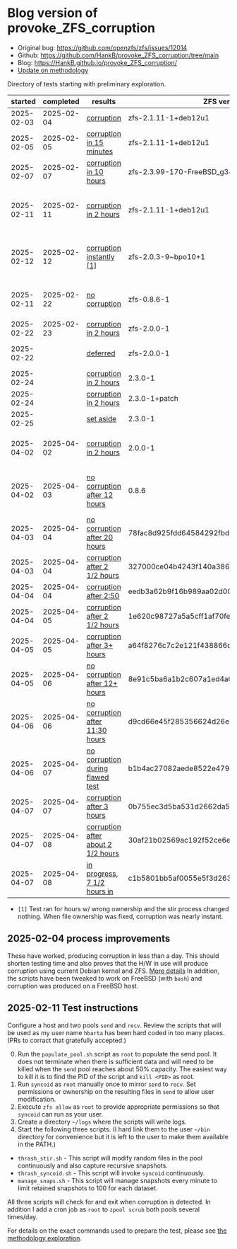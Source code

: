 # Blog version of provoke_ZFS_corruption

* Original bug: <https://github.com/openzfs/zfs/issues/12014>
* Github: <https://github.com/HankB/provoke_ZFS_corruption/tree/main>
* Blog: <https://HankB.github.io/provoke_ZFS_corruption/>
* [Update on methodology](./methodology.md)

Directory of tests starting with preliminary exploration.

|started|completed|results|ZFS ver|OS|kernel ver|notes|
|---|---|---|---|---|---|---|
|2025-02-03|2025-02-04|[corruption](./tests/2025-02-03_methodology/results.md)|zfs-2.1.11-1+deb12u1|Debian 12|6.1.0-30-amd64|methodology exploration|
|2025-02-05|2025-02-05|[corruption in 15 minutes](./tests/2025-02-05_methodology/results.md)|zfs-2.1.11-1+deb12u1|Debian 12|6.1.0-30-amd64|methodology exploration|
|2025-02-07|2025-02-07|[corruption in 10 hours](./tests/2025-02-06_FreeBSD_test/results.md)|zfs-2.3.99-170-FreeBSD_g34205715e|15.0-CURRENT FreeBSD|main-n275087-cdacb12065e4|FreeBSD on Pi 4B|
|2025-02-11|2025-02-11|[corruption in 2 hours](./tests/2025-02-11_Linux_Repeat/results.md)|zfs-2.1.11-1+deb12u1|Debian 12|6.1.0-30-amd64|repeat methodology exploration, test FreeBSD tweaks|
|2025-02-12|2025-02-12|[corruption instantly [1]](./tests/2025-02-11_Linux_Buster_5.10_2.0.3/results.md)|zfs-2.0.3-9~bpo10+1|Debian 10|5.10.0-0.deb10.24-amd64|repeat previous tests using new methodology|
|2025-02-11|2025-02-22|[no corruption](./tests/2025-02-12_Linux_Buster_4.19_0.8.6/results.md)|zfs-0.8.6-1|Debian 10|4.19.0-27-amd64|demonstrate no corruption with 0.8.6|
|2025-02-22|2025-02-23|[corruption in 2 hours](./tests/2025-02-22_Linux_Buster_2.0.0_local_build/results.md)|zfs-2.0.0-1|Debian 10|4.19.0-27-amd64|first image restore test|
|2025-02-22||[deferred](./tests/2025-02-23_Linux_Buster_2.0.0_patched/setup.md)|zfs-2.0.0-1|Debian 10|4.19.0-27-amd64|unable to resolve symbol issue|
|2025-02-24||[corruption in 2 hours](./tests/2025-02-23_Linux_Bookworm_Trixie_2.3.0/results.md)|2.3.0-1|Debian Trixie|6.12.12-amd64
|2025-02-24||[corruption in 2 hours](./tests/2025-02-24_Linux_Trixie_2.3.0_patched/results.md)|2.3.0-1+patch|Debian Trixie|6.12.12-amd64	||
|2025-02-25||[set aside](./tests/2025-02-26_Linux_Trixie_2.3.0_bzfs/setup.md#2025-02-26-results)|2.3.0-1|Debian Trixie|6.12.12-amd64|
|2025-04-02|2025-04-02|[corruption in 2 hours](./tests/2025-04-02_Linux_Buster_4.19_bisect_0.8.6_2.0.0_bad/results.md)|2.0.0-1|Debian 10|4.19.0-27-amd64|Confirm that 4.19 + 2.0.0 results in corruption|
|2025-04-02|2025-04-03|[no corruption after 12 hours](./tests/2025-04-02_Linux_Buster_4.19_bisect_0.8.6_2.0.0_good/results.md)|0.8.6|Debian 10|4.19.0-27-amd64|Confirm that 4.19 + 0.8.6 does not cause corruption|
|2025-04-03|2025-04-04|[no corruption after 20 hours](./tests/2025-04-02_Linux_Buster_4.19_bisect_0.8.6_2.0.0_bisect_01/results.md)|78fac8d925fdd64584292fbda4ed9e3e2bbaae66|Debian 10|4.19.0-27-amd64|first bisect between 2.0.0 and 0.8.6, |
|2025-04-03|2025-04-04|[corruption after 2 1/2 hours](./tests/2025-04-04_Linux_Buster_4.19_bisect_0.8.6_2.0.0_bisect_02/results.md)|327000ce04b4243f140a38647dca59683d39b8e7|Debian 10|4.19.0-27-amd64|2nd bisect |
|2025-04-04|2025-04-04|[corruption after 2:50](./tests/2025-04-04_Linux_Buster_4.19_bisect_0.8.6_2.0.0_bisect_03/results.md)|eedb3a62b9f16b989aa02d00db63de5dff200572|Debian 10|4.19.0-27-amd64|3rd bisect |
|2025-04-04|2025-04-05|[corruption after 2 1/2 hours](./tests/2025-04-04_Linux_Buster_4.19_bisect_0.8.6_2.0.0_bisect_04/results.md)|1e620c98727a5a5cff1af70fef9bc25626b4e9d8|Debian 10|4.19.0-27-amd64|4th bisect |
|2025-04-05|2025-04-05|[corruption after 3+ hours](./tests/2025-04-05_Linux_Buster_4.19_bisect_0.8.6_2.0.0_bisect_05/results.md)|a64f8276c7c2e121f438866d2f91ddff22031e7f|Debian 10|4.19.0-27-amd64|5th bisect |
|2025-04-05|2025-04-06|[no corruption after 12+ hours](./tests/2025-04-05_Linux_Buster_4.19_bisect_0.8.6_2.0.0_bisect_06/results.md)|8e91c5ba6a1b2c607a1ed4a0a42b2d07eca13091|Debian 10|4.19.0-27-amd64|6th bisect|
|2025-04-06|2025-04-06|[no corruption after 11:30 hours](./tests/2025-04-06_Linux_Buster_4.19_bisect_0.8.6_2.0.0_bisect_07/results.md)|d9cd66e45f285356624d26eb92e10e2baf2738ee|Debian 10|4.19.0-27-amd64|7th bisect |
|2025-04-06|2025-04-07|[no corruption during flawed test](./tests/2025-04-06_Linux_Buster_4.19_bisect_0.8.6_2.0.0_bisect_08/results.md)|b1b4ac27082aede8522e479c87897026519f1dd7|Debian 10|4.19.0-27-amd64|8th bisect|
|2025-04-07|2025-04-07|[corruption after 3 hours](./tests/2025-04-07_Linux_Buster_4.19_bisect_0.8.6_2.0.0_bisect_09/results.md)|0b755ec3d5ba531d2662da54fb9ac62627ce2c66|Debian 10|4.19.0-27-amd64|9th bisect|
|2025-04-07|2025-04-08|[corruption after about 2 1/2 hours](./tests/2025-04-07_Linux_Buster_4.19_bisect_0.8.6_2.0.0_bisect_10/results.md)|30af21b02569ac192f52ce6e6511015f8a8d5729|Debian 10|4.19.0-27-amd64|10th bisect|
|2025-04-07|2025-04-08|[in progress, 7 1/2 hours in](./tests/2025-04-08_Linux_Buster_4.19_bisect_0.8.6_2.0.0_bisect_11/setup.md)|c1b5801bb5af0055e5f3d263beaa07026103e212|Debian 10|4.19.0-27-amd64|11th bisect|

* `[1]` Test ran for hours w/ wrong ownership and the stir process changed nothing. When file ownership was fixed, corruption was nearly instant.

## 2025-02-04 process improvements

These have worked, producing corruption in less than a day. This should shorten testing time and also proves that the H/W in use will produce corruption using current Debian kernel and ZFS. [More details](./tests/2025-02-03_methodology/results.md) In addition, the scripts have been tweaked to work on FreeBSD (with `bash`) and corruption was produced on a FreeBSD host.

## 2025-02-11 Test instructions

Configure a host and two pools `send` and `recv`. Review the scripts that will be used as my user name `hbarta` has been hard coded in too many places. (PRs to corract that gratefully accepted.)

0. Run the `populate_pool.sh` script as `root` to populate the send pool. It does not terminate when there is sufficient data and will need to be killed when the `send` pool reaches about 50% capacity. The easiest way to kill it is to find the PID of the script and `kill <PID>` as root.
1. Run `syncoid` as `root` manually once to mirror `send` to `recv`. Set permissions or ownership on the resulting files in `send` to allow user modification.
1. Execute `zfs allow` as `root` to provide appropriate permissions so that `syncoid` can run as your user.
1. Create a directory `~/logs` where the scripts will write logs.
1. Start the following three scripts. (I hard link them to the user `~/bin` directory for convenience but it is left to the user to make them available in the PATH.)

* `thrash_stir.sh` - This script will modify random files in the pool continuously and also capture recursive snapshots.
* `thrash_syncoid.sh` - This script will invoke `syncoid` continuously.
* `manage_snaps.sh` - This script will manage snapshots every minute to limit retained snapshots to 100 for each dataset.

All three scripts will check for and exit when corruption is detected. In addition I add a cron job as `root` to `zpool scrub` both pools several times/day.

For details on the exact commands used to prepare the test, please see [the methodology exploration](./tests/2025-02-05_methodology/setup.md).
